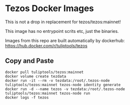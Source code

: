 # Tezos Docker Images

This is not a drop in replacement for tezos/tezos:mainnet!

This image has no entrypoint scrits etc, just the binaries.

Images from this repo are built automatically by dockerhub:
https://hub.docker.com/r/tuliptools/tezos

## Copy and Paste

```
docker pull tuliptools/tezos:mainnet
docker volume create tezdata
docker run -it --rm -v tezdata:/root/.tezos-node tuliptools/tezos:mainnet tezos-node identity generate
docker run -d --name tezos -v tezdata:/root/.tezos-node tuliptools/tezos:mainnet tezos-node run
docker logs -f tezos
```
